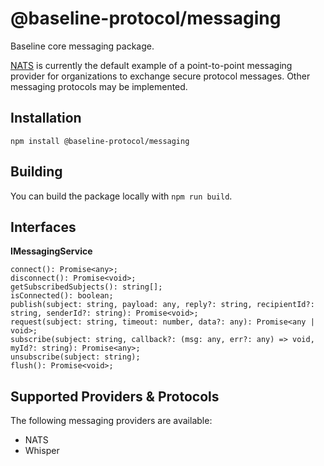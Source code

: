 # @baseline-protocol/messaging

Baseline core messaging package.

[NATS](https://nats.io) is currently the default example of a point-to-point messaging provider for organizations to exchange secure protocol messages. Other messaging protocols may be implemented.

## Installation

`npm install @baseline-protocol/messaging`

## Building

You can build the package locally with `npm run build`.

## Interfaces

__IMessagingService__

```
connect(): Promise<any>;
disconnect(): Promise<void>;
getSubscribedSubjects(): string[];
isConnected(): boolean;
publish(subject: string, payload: any, reply?: string, recipientId?: string, senderId?: string): Promise<void>;
request(subject: string, timeout: number, data?: any): Promise<any | void>;
subscribe(subject: string, callback?: (msg: any, err?: any) => void, myId?: string): Promise<any>;
unsubscribe(subject: string);
flush(): Promise<void>;
```

## Supported Providers & Protocols

The following messaging providers are available:

- NATS
- Whisper
